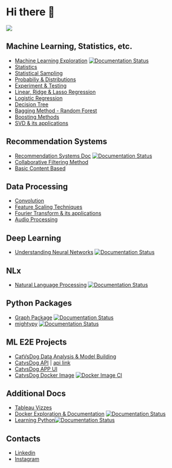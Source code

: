 # Hi there 👋

![](https://komarev.com/ghpvc/?username=nishantbaheti)

<!-- |||
|-|-|
| [![Nishant's github stats](https://github-readme-stats.vercel.app/api?username=nishantbaheti)](https://github.com/nishantbaheti) | [![Top Langs](https://github-readme-stats.vercel.app/api/top-langs/?username=nishantbaheti&layout=compact)](https://github.com/nishantbaheti) | -->


## Machine Learning, Statistics, etc.
- [Machine Learning Exploration](https://machinelearningexploration.readthedocs.io) [![Documentation Status](https://readthedocs.org/projects/machinelearningexploration/badge/?version=latest)](https://machinelearningexploration.readthedocs.io/en/latest/?badge=latest)
- [Statistics](https://machinelearningexploration.readthedocs.io/en/latest/PracticalStatistics/Statistics.html)
- [Statistical Sampling](https://machinelearningexploration.readthedocs.io/en/latest/PracticalStatistics/Sampling.html)
- [Probabiliy & Distributions](https://machinelearningexploration.readthedocs.io/en/latest/PracticalStatistics/Distributions.html)
- [Experiment & Testing](https://machinelearningexploration.readthedocs.io/en/latest/PracticalStatistics/Hypothesis.html#Experiments-&-Testing)
- [Linear, Ridge & Lasso Regression](https://machinelearningexploration.readthedocs.io/en/latest/LinearRegression/Explore.html)
- [Logistic Regression](https://machinelearningexploration.readthedocs.io/en/latest/LogisticRegression/Explore.html)
- [Decision Tree](https://machinelearningexploration.readthedocs.io/en/latest/TreeBasedModels/ExploreDecisionTree.html)
- [Bagging Method - Random Forest](https://machinelearningexploration.readthedocs.io/en/latest/EnsembleMethods/ExploreRandomForest.html)
- [Boosting Methods](https://machinelearningexploration.readthedocs.io/en/latest/EnsembleMethods/ExploreBoosting.html)
- [SVD & its applications](https://machinelearningexploration.readthedocs.io/en/latest/MathExploration/SingularValueDecomposition.html)

## Recommendation Systems
- [Recommendation Systems Doc](https://recommendation-systems.readthedocs.io/) [![Documentation Status](https://readthedocs.org/projects/recommendation-systems/badge/?version=latest)](https://recommendation-systems.readthedocs.io/en/latest/?badge=latest)
- [Collaborative Filtering Method](https://recommendation-systems.readthedocs.io/en/latest/notebooks/cf_item_item.html)
- [Basic Content Based](https://recommendation-systems.readthedocs.io/en/latest/notebooks/basic_content_based.html)

## Data Processing
- [Convolution](https://machinelearningexploration.readthedocs.io/en/latest/MathExploration/Convolution.html)
- [Feature Scaling Techniques](https://machinelearningexploration.readthedocs.io/en/latest/DataPreprocessing/techniques.html)
- [Fourier Transform & its applications](https://machinelearningexploration.readthedocs.io/en/latest/MathExploration/Fourier.html)
- [Audio Processing](https://machinelearningexploration.readthedocs.io/en/latest/MathExploration/AudioProcessing.html)

## Deep Learning
- [Understanding Neural Networks](https://understandnn.readthedocs.io/) [![Documentation Status](https://readthedocs.org/projects/understandnn/badge/?version=latest)](https://understandnn.readthedocs.io/en/latest/?badge=latest)

## NLx
- [Natural Language Processing](https://nlpblog.readthedocs.io/en/latest/) [![Documentation Status](https://readthedocs.org/projects/nlpblog/badge/?version=latest)](https://nlpblog.readthedocs.io/en/latest/?badge=latest)

## Python Packages
- [Graph Package](https://graphpkg.readthedocs.io/) [![Documentation Status](https://readthedocs.org/projects/graphpkg/badge/?version=latest)](https://graphpkg.readthedocs.io/en/latest/?badge=latest)
- [mightypy](https://mightypy.readthedocs.io/) [![Documentation Status](https://readthedocs.org/projects/mightypy/badge/?version=latest)](https://mightypy.readthedocs.io/en/latest/?badge=latest)

## ML E2E Projects
- [CatVsDog Data Analysis & Model Building](https://github.com/NishantBaheti/ConvolutionalNeuralNetwork)
- [CatvsDog API](https://github.com/NishantBaheti/CatVsDogModelApi) | [api link](https://catordogpython.herokuapp.com/)
- [CatvsDog APP UI](https://peaceful-hugle-bd2f1d.netlify.app/)
- [CatvsDog Docker Image](https://hub.docker.com/r/nishantbaheti/catvsdog-ml-model-api) [![Docker Image CI](https://github.com/NishantBaheti/CatVsDogModelApi/actions/workflows/docker-image.yml/badge.svg)](https://github.com/NishantBaheti/CatVsDogModelApi/actions/workflows/docker-image.yml)

## Additional Docs
- [Tableau Vizzes](https://public.tableau.com/app/profile/nishant.baheti)
- [Docker Exploration & Documentation](https://nishantbaheti.github.io/Docker-Exploration/) [![Documentation Status](https://readthedocs.org/projects/docker-exploration/badge/?version=latest)](https://docker-exploration.readthedocs.io/en/latest/?badge=latest)
- [Learning Python](https://learningpython.readthedocs.io/)[![Documentation Status](https://readthedocs.org/projects/learningpython/badge/?version=latest)](https://learningpython.readthedocs.io/en/latest/?badge=latest)

## Contacts
- [Linkedin](https://www.linkedin.com/in/nishantbaheti/)
- [Instagram](https://www.instagram.com/_cranky_panda_/)
